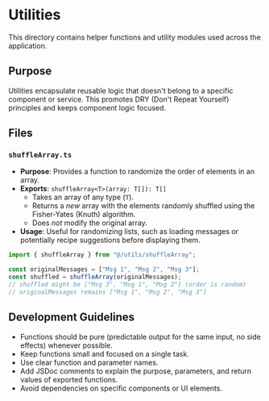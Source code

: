 # Utilities

This directory contains helper functions and utility modules used across the application.

## Purpose

Utilities encapsulate reusable logic that doesn't belong to a specific component or service. This promotes DRY (Don't Repeat Yourself) principles and keeps component logic focused.

## Files

### `shuffleArray.ts`

- **Purpose**: Provides a function to randomize the order of elements in an array.
- **Exports**: `shuffleArray<T>(array: T[]): T[]`
  - Takes an array of any type (`T`).
  - Returns a _new_ array with the elements randomly shuffled using the Fisher-Yates (Knuth) algorithm.
  - Does _not_ modify the original array.
- **Usage**: Useful for randomizing lists, such as loading messages or potentially recipe suggestions before displaying them.

```typescript
import { shuffleArray } from "@/utils/shuffleArray";

const originalMessages = ["Msg 1", "Msg 2", "Msg 3"];
const shuffled = shuffleArray(originalMessages);
// shuffled might be ["Msg 3", "Msg 1", "Msg 2"] (order is random)
// originalMessages remains ["Msg 1", "Msg 2", "Msg 3"]
```

## Development Guidelines

- Functions should be pure (predictable output for the same input, no side effects) whenever possible.
- Keep functions small and focused on a single task.
- Use clear function and parameter names.
- Add JSDoc comments to explain the purpose, parameters, and return values of exported functions.
- Avoid dependencies on specific components or UI elements.
